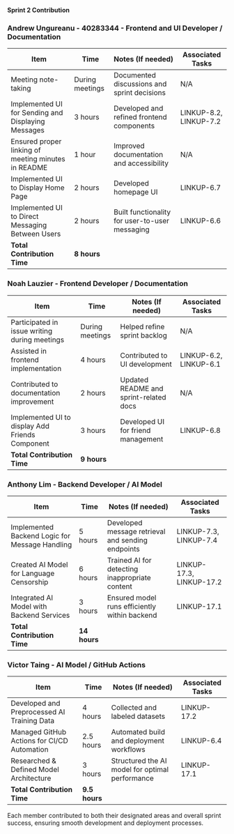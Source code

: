 **Sprint 2 Contribution**

### **Andrew Ungureanu - 40283344 - Frontend and UI Developer / Documentation**
| Item                                      | Time         | Notes (If needed)                                   | Associated Tasks |
|-------------------------------------------|-------------|----------------------------------------------------|-----------------|
| Meeting note-taking                        | During meetings | Documented discussions and sprint decisions       | N/A             |
| Implemented UI for Sending and Displaying Messages | 3 hours     | Developed and refined frontend components         | LINKUP-8.2, LINKUP-7.2 |
| Ensured proper linking of meeting minutes in README | 1 hour      | Improved documentation and accessibility         | N/A             |
| Implemented UI to Display Home Page        | 2 hours     | Developed homepage UI                             | LINKUP-6.7      |
| Implemented UI to Direct Messaging Between Users     | 2 hours     | Built functionality for user-to-user messaging    | LINKUP-6.6      |
| **Total Contribution Time**               | **8 hours**  |                                                    |                 |

### **Noah Lauzier - Frontend Developer / Documentation**
| Item                                      | Time         | Notes (If needed)                                   | Associated Tasks |
|-------------------------------------------|-------------|----------------------------------------------------|-----------------|
| Participated in issue writing during meetings | During meetings | Helped refine sprint backlog                      | N/A             |
| Assisted in frontend implementation       | 4 hours     | Contributed to UI development                     | LINKUP-6.2, LINKUP-6.1 |
| Contributed to documentation improvement  | 2 hours     | Updated README and sprint-related docs            | N/A             |
| Implemented UI to display Add Friends Component | 3 hours     | Developed UI for friend management               | LINKUP-6.8      |
| **Total Contribution Time**               | **9 hours**  |                                                    |                 |

### **Anthony Lim - Backend Developer / AI Model**
| Item                                      | Time         | Notes (If needed)                                   | Associated Tasks |
|-------------------------------------------|-------------|----------------------------------------------------|-----------------|
| Implemented Backend Logic for Message Handling | 5 hours     | Developed message retrieval and sending endpoints  | LINKUP-7.3, LINKUP-7.4 |
| Created AI Model for Language Censorship  | 6 hours     | Trained AI for detecting inappropriate content     | LINKUP-17.3, LINKUP-17.2 |
| Integrated AI Model with Backend Services | 3 hours     | Ensured model runs efficiently within backend      | LINKUP-17.1 |
| **Total Contribution Time**               | **14 hours** |                                                    |                 |

### **Victor Taing - AI Model / GitHub Actions**
| Item                                      | Time         | Notes (If needed)                                   | Associated Tasks |
|-------------------------------------------|-------------|----------------------------------------------------|-----------------|
| Developed and Preprocessed AI Training Data | 4 hours     | Collected and labeled datasets                    | LINKUP-17.2 |
| Managed GitHub Actions for CI/CD Automation | 2.5 hours   | Automated build and deployment workflows          | LINKUP-6.4 |
| Researched & Defined Model Architecture   | 3 hours     | Structured the AI model for optimal performance   | LINKUP-17.1 |
| **Total Contribution Time**               | **9.5 hours** |                                                    |                 |

Each member contributed to both their designated areas and overall sprint success, ensuring smooth development and deployment processes.